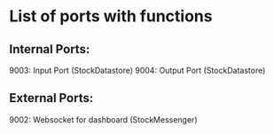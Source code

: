 # List of ports with functions

## Internal Ports:

9003: Input Port (StockDatastore)
9004: Output Port (StockDatastore)

## External Ports:

9002: Websocket for dashboard (StockMessenger)